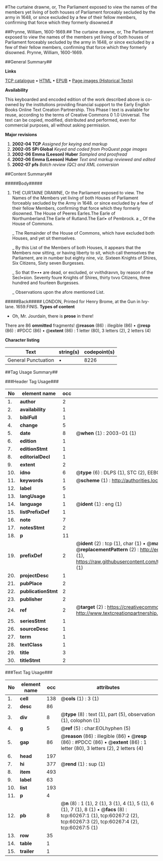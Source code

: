 #The curtaine drawne, or, The Parliament exposed to view the names of the members yet living of both houses of Parliament forceably secluded by the army in 1648, or since excluded by a few of their fellow members, confirming that force which they formerly disowned.#

##Prynne, William, 1600-1669.##
The curtaine drawne, or, The Parliament exposed to view the names of the members yet living of both houses of Parliament forceably secluded by the army in 1648, or since excluded by a few of their fellow members, confirming that force which they formerly disowned.
Prynne, William, 1600-1669.

##General Summary##

**Links**

[TCP catalogue](http://www.ota.ox.ac.uk/tcp/)  • 
[HTML](http://tei.it.ox.ac.uk/tcp/Texts-HTML/free/A56/A56152.html)  • 
[EPUB](http://tei.it.ox.ac.uk/tcp/Texts-EPUB/free/A56/A56152.epub) • 
[Page images (Historical Texts)](https://data.historicaltexts.jisc.ac.uk/view?pubId=eebo-12361779e&pageId=eebo-12361779e-60267-1)

**Availability**

This keyboarded and encoded edition of the
	       work described above is co-owned by the institutions
	       providing financial support to the Early English Books
	       Online Text Creation Partnership. This Phase I text is
	       available for reuse, according to the terms of Creative
	       Commons 0 1.0 Universal. The text can be copied,
	       modified, distributed and performed, even for
	       commercial purposes, all without asking permission.

**Major revisions**

1. __2002-04__ __TCP__ *Assigned for keying and markup*
1. __2002-05__ __SPi Global__ *Keyed and coded from ProQuest page images*
1. __2002-06__ __Emma (Leeson) Huber__ *Sampled and proofread*
1. __2002-06__ __Emma (Leeson) Huber__ *Text and markup reviewed and edited*
1. __2002-07__ __pfs__ *Batch review (QC) and XML conversion*

##Content Summary##

#####Body#####

1. THE CURTAINE DRAWNE, Or the Parliament exposed to view. The Names of the Members yet living of both Houses of Parliament forceably secluded by the Army in 1648. or since excluded by a few of their fellow Members, confirming that force which they formerly disowned.
The House of Peeres Earles.The Earle of Northumberland.The Earle of Rutland.The Earl• of Pembrock. a
    _ Of the House of Commons.

    _ The Remainder of the House of Commons, which have excluded both Houses, and yet sit themselves.

    _ By this List of the Members of both Houses, it appears that the Members now sitting, or having liberty to sit, which call themselves the Parliament, are in number but eighty nine, viz. Sixteen Knights of Shires, Six Citizens, Sixty seven Burgesses.

    _ So that th••• are dead, or excluded, or vvithdravvn, by reason of the Secl•sion. Seventy foure Knights of Shires, thirty tvvo Citizens, three hundred and fourteen Burgesses.

    _ Observations upon the afore mentioned List.

#####Back#####
LONDON, Printed for Henry Brome, at the Gun in Ivy-lane. 1659.FINIS.
**Types of content**

  * Oh, Mr. Jourdain, there is **prose** in there!

There are 86 **ommitted** fragments! 
 @__reason__ (86) : illegible (86)  •  @__resp__ (86) : #PDCC (86)  •  @__extent__ (86) : 1 letter (80), 3 letters (2), 2 letters (4)

**Character listing**


|Text|string(s)|codepoint(s)|
|---|---|---|
|General Punctuation|•|8226|

##Tag Usage Summary##

###Header Tag Usage###

|No|element name|occ|attributes|
|---|---|---|---|
|1.|__author__|2||
|2.|__availability__|1||
|3.|__biblFull__|1||
|4.|__change__|5||
|5.|__date__|8| @__when__ (1) : 2003-01 (1)|
|6.|__edition__|1||
|7.|__editionStmt__|1||
|8.|__editorialDecl__|1||
|9.|__extent__|2||
|10.|__idno__|6| @__type__ (6) : DLPS (1), STC (2), EEBO-CITATION (1), OCLC (1), VID (1)|
|11.|__keywords__|1| @__scheme__ (1) : http://authorities.loc.gov/ (1)|
|12.|__label__|5||
|13.|__langUsage__|1||
|14.|__language__|1| @__ident__ (1) : eng (1)|
|15.|__listPrefixDef__|1||
|16.|__note__|7||
|17.|__notesStmt__|2||
|18.|__p__|11||
|19.|__prefixDef__|2| @__ident__ (2) : tcp (1), char (1)  •  @__matchPattern__ (2) : ([0-9\-]+):([0-9IVX]+) (1), (.+) (1)  •  @__replacementPattern__ (2) : http://eebo.chadwyck.com/downloadtiff?vid=$1&page=$2 (1), https://raw.githubusercontent.com/textcreationpartnership/Texts/master/tcpchars.xml#$1 (1)|
|20.|__projectDesc__|1||
|21.|__pubPlace__|2||
|22.|__publicationStmt__|2||
|23.|__publisher__|2||
|24.|__ref__|2| @__target__ (2) : https://creativecommons.org/publicdomain/zero/1.0/ (1), http://www.textcreationpartnership.org/docs/. (1)|
|25.|__seriesStmt__|1||
|26.|__sourceDesc__|1||
|27.|__term__|1||
|28.|__textClass__|1||
|29.|__title__|3||
|30.|__titleStmt__|2||


###Text Tag Usage###

|No|element name|occ|attributes|
|---|---|---|---|
|1.|__cell__|138| @__cols__ (1) : 3 (1)|
|2.|__desc__|86||
|3.|__div__|8| @__type__ (8) : text (1), part (5), observation (1), colophon (1)|
|4.|__g__|5| @__ref__ (5) : char:EOLhyphen (5)|
|5.|__gap__|86| @__reason__ (86) : illegible (86)  •  @__resp__ (86) : #PDCC (86)  •  @__extent__ (86) : 1 letter (80), 3 letters (2), 2 letters (4)|
|6.|__head__|197||
|7.|__hi__|377| @__rend__ (1) : sup (1)|
|8.|__item__|493||
|9.|__label__|63||
|10.|__list__|193||
|11.|__p__|4||
|12.|__pb__|8| @__n__ (8) : 1 (1), 2 (1), 3 (1), 4 (1), 5 (1), 6 (1), 7 (1), 8 (1)  •  @__facs__ (8) : tcp:60267:1 (1), tcp:60267:2 (2), tcp:60267:3 (2), tcp:60267:4 (2), tcp:60267:5 (1)|
|13.|__row__|35||
|14.|__table__|1||
|15.|__trailer__|1||
